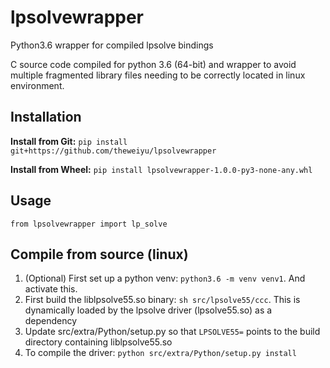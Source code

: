 # lpsolvewrapper
Python3.6 wrapper for compiled lpsolve bindings

C source code compiled for python 3.6 (64-bit) and wrapper to avoid multiple fragmented library files needing to be correctly located in linux environment.

## Installation

**Install from Git:**
`pip install git+https://github.com/theweiyu/lpsolvewrapper`

**Install from Wheel:**
`pip install lpsolvewrapper-1.0.0-py3-none-any.whl`

## Usage
`from lpsolvewrapper import lp_solve`

## Compile from source (linux)
1. (Optional) First set up a python venv: `python3.6 -m venv venv1`. And activate this.
2. First build the liblpsolve55.so binary: `sh src/lpsolve55/ccc`. This is dynamically loaded by the lpsolve driver (lpsolve55.so) as a dependency
3. Update src/extra/Python/setup.py so that `LPSOLVE55=` points to the build directory containing liblpsolve55.so
4. To compile the driver: `python src/extra/Python/setup.py install`

